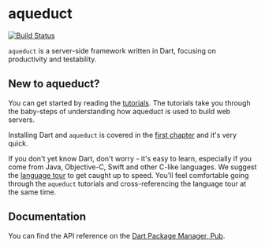 # aqueduct

[![Build Status](https://travis-ci.com/stablekernel/aqueduct.svg?token=pRK3Urzpf8MtkgDRq7WH&branch=master)](https://travis-ci.com/stablekernel/aqueduct)

`aqueduct` is a server-side framework written in Dart, focusing on productivity and testability.

## New to aqueduct?

You can get started by reading the [tutorials](http://stablekernel.github.io/aqueduct/). The tutorials take you through the baby-steps of understanding how aqueduct is used to build web servers.

Installing Dart and `aqueduct` is covered in the [first chapter](http://stablekernel.github.io/aqueduct/tut/getting-started.html) and it's very quick.

If you don't yet know Dart, don't worry - it's easy to learn, especially if you come from Java, Objective-C, Swift and other C-like languages. We suggest the [language tour](https://www.dartlang.org/docs/dart-up-and-running/ch02.html) to get caught up to speed. You'll feel comfortable going through the `aqueduct` tutorials and cross-referencing the language tour at the same time.

## Documentation

You can find the API reference on the [Dart Package Manager, Pub](https://pub.dartlang.org/packages/aqueduct).
